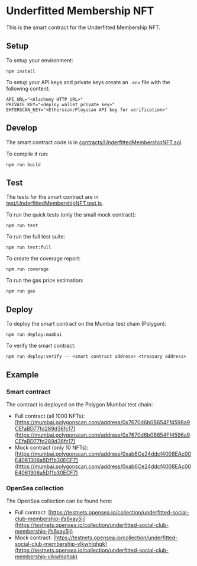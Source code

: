 # Underfitted Membership NFT

This is the smart contract for the Underfitted Membership NFT.

## Setup

To setup your environment:

```
npm install
```

To setup your API keys and private keys create an `.env` file with the following content:

```
API_URL="<Alachemy HTTP URL>"
PRIVATE_KEY="<deploy wallet private key>"
EHTERSCAN_KEY="<Etherscan/Ployscan API key for verification>"
```

## Develop

The smart contract code is in [contracts/UnderfittedMembershipNFT.sol](/contracts/UnderfittedMembershipNFT.sol).

To compile it run:

```
npm run build
```

## Test

The tests for the smart contract are in [test/UnderfittedMembershipNFT.test.js](/test/UnderfittedMembershipNFT.test.js).

To run the quick tests (only the small mock contract):

```
npm run test
```

To run the full test suite:

```
npm run test:full
```

To create the coverage report:

```
npm run coverage
```

To run the gas price estimation:

```
npm run gas
```

## Deploy

To deploy the smart contract on the Mumbai test chain (Polygon):

```
npm run deploy:mumbai
```

To verify the smart contract:

```
npm run deploy:verify -- <smart contract address> <treasury address>
```

## Example

### Smart contract

The contract is deployed on the Polygon Mumbai test chain:

-   Full contract (all 1000 NFTs): [https://mumbai.polygonscan.com/address/0x7670d6b0B654Ff4596a9CEfaBD77fd289d36fc17](https://mumbai.polygonscan.com/address/0x7670d6b0B654Ff4596a9CEfaBD77fd289d36fc17)
-   Mock contract (only 10 NFTs): [https://mumbai.polygonscan.com/address/0xab6Ce24ddcf4008EAc00E4061306a5Df1b30ECF7](https://mumbai.polygonscan.com/address/0xab6Ce24ddcf4008EAc00E4061306a5Df1b30ECF7)

### OpenSea collection

The OpenSea collection can be found here:

-   Full contract: [https://testnets.opensea.io/collection/underfitted-social-club-membership-jfs6xay5lj](https://testnets.opensea.io/collection/underfitted-social-club-membership-jfs6xay5lj)
-   Mock contract: [https://testnets.opensea.io/collection/underfitted-social-club-membership-vlkwhlqhqk](https://testnets.opensea.io/collection/underfitted-social-club-membership-vlkwhlqhqk)
